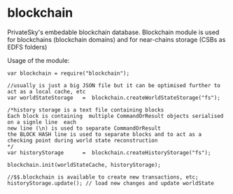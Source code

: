# blockchain
PrivateSky's embedable blockchain database. 
Blockchain module is used for blockchains (blockchain domains) and for near-chains storage (CSBs as EDFS folders)

Usage of the module:
```$xslt
var blockchain = require("blockchain");

//usually is just a big JSON file but it can be optimised further to act as a local cache, etc
var worldStateStorage   =  blockchain.createWorldStateStorage("fs");

/*history storage is a text file containing blocks 
Each block is containing  multiple CommandOrResult objects serialised on a signle line  each
new line (\n) is used to separate CommandOrResult 
the BLOCK HASH line is used to separate blocks and to act as a checking point during world state reconstruction 
*/
var historyStorage      =  blockchain.createHistoryStorage("fs");

blockchain.init(worldStateCache, historyStorage);

//$$.blockchain is available to create new transactions, etc;
historyStorage.update(); // load new changes and update worldState


```
